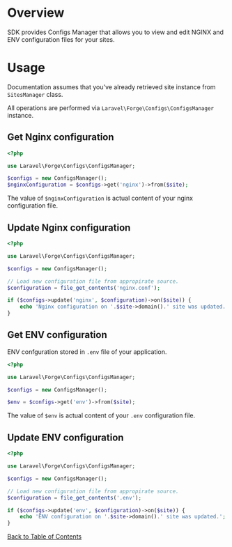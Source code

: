 # Overview

SDK provides Configs Manager that allows you to view and edit NGINX and ENV configuration files for your sites.

# Usage

Documentation assumes that you've already retrieved site instance from `SitesManager` class.

All operations are performed via `Laravel\Forge\Configs\ConfigsManager` instance.

## Get Nginx configuration

```php
<?php

use Laravel\Forge\Configs\ConfigsManager;

$configs = new ConfigsManager();
$nginxConfiguration = $configs->get('nginx')->from($site);
```

The value of `$nginxConfiguration` is actual content of your nginx configuration file.

## Update Nginx configuration

```php
<?php

use Laravel\Forge\Configs\ConfigsManager;

$configs = new ConfigsManager();

// Load new configuration file from appropirate source.
$configuration = file_get_contents('nginx.conf');

if ($configs->update('nginx', $configuration)->on($site)) {
    echo 'Nginx configuration on '.$site->domain().' site was updated.';
}
```

## Get ENV configuration

ENV confguration stored in `.env` file of your application.

```php
<?php

use Laravel\Forge\Configs\ConfigsManager;

$configs = new ConfigsManager();

$env = $configs->get('env')->from($site);
```

The value of `$env` is actual content of your `.env` configuration file.

## Update ENV configuration

```php
<?php

use Laravel\Forge\Configs\ConfigsManager;

$configs = new ConfigsManager();

// Load new configuration file from appropirate source.
$configuration = file_get_contents('.env');

if ($configs->update('env', $configuration)->on($site)) {
    echo 'ENV configuration on '.$site->domain().' site was updated.';
}
```

[Back to Table of Contents](./readme.md)
